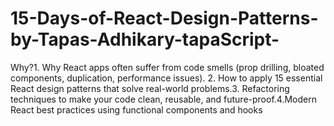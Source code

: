 # 15-Days-of-React-Design-Patterns-by-Tapas-Adhikary-tapaScript-
Why?1. Why React apps often suffer from code smells (prop drilling, bloated components, duplication, performance issues). 2. How to apply 15 essential React design patterns that solve real-world problems.3. Refactoring techniques to make your code clean, reusable, and future-proof.4.Modern React best practices using functional components and hooks 
